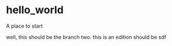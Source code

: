 # hello_world
A place to start

well, this should be the branch two.
this is an edition
should be sdf
